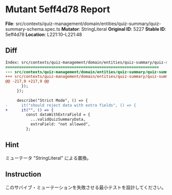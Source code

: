 # Mutant 5eff4d78 Report

**File**: src/contexts/quiz-management/domain/entities/quiz-summary/quiz-summary-schema.spec.ts
**Mutator**: StringLiteral
**Original ID**: 5227
**Stable ID**: 5eff4d78
**Location**: L221:10–L221:48

## Diff

```diff
Index: src/contexts/quiz-management/domain/entities/quiz-summary/quiz-summary-schema.spec.ts
===================================================================
--- src/contexts/quiz-management/domain/entities/quiz-summary/quiz-summary-schema.spec.ts	original
+++ src/contexts/quiz-management/domain/entities/quiz-summary/quiz-summary-schema.spec.ts	mutated #5227
@@ -217,9 +217,9 @@
       });
     });
 
     describe("Strict Mode", () => {
-      it("should reject data with extra fields", () => {
+      it("", () => {
         const dataWithExtraField = {
           ...validQuizSummaryData,
           extraField: "not allowed",
         };
```

## Hint

ミューテータ "StringLiteral" による置換。

## Instruction

このサバイブ・ミューテーションを失敗させる最小テストを設計してください。
